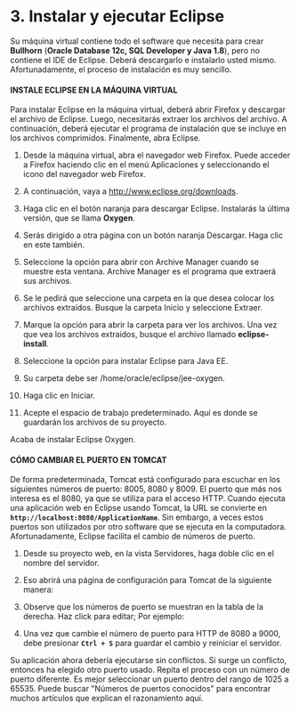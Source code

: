 # 3. Instalar y ejecutar Eclipse

Su máquina virtual contiene todo el software que necesita para crear **Bullhorn** (**Oracle Database 12c, SQL Developer y Java 1.8**), pero no contiene el IDE de Eclipse. Deberá descargarlo e instalarlo usted mismo. Afortunadamente, el proceso de instalación es muy sencillo.

#### INSTALE ECLIPSE EN LA MÁQUINA VIRTUAL

Para instalar Eclipse en la máquina virtual, deberá abrir Firefox y descargar el archivo de Eclipse. Luego, necesitarás extraer los archivos del archivo. A continuación, deberá ejecutar el programa de instalación que se incluye en los archivos comprimidos. Finalmente, abra Eclipse.

1. Desde la máquina virtual, abra el navegador web Firefox. Puede acceder a Firefox haciendo clic en el menú Aplicaciones y seleccionando el icono del navegador web Firefox.

2. A continuación, vaya a http://www.eclipse.org/downloads.

3. Haga clic en el botón naranja para descargar Eclipse. Instalarás la última versión, que se llama **Oxygen**.

4. Serás dirigido a otra página con un botón naranja Descargar. Haga clic en este también.

5. Seleccione la opción para abrir con Archive Manager cuando se muestre esta ventana. Archive Manager es el programa que extraerá sus archivos.

6. Se le pedirá que seleccione una carpeta en la que desea colocar los archivos extraídos. Busque la carpeta Inicio y seleccione Extraer.

7. Marque la opción para abrir la carpeta para ver los archivos. Una vez que vea los archivos extraídos, busque el archivo llamado **eclipse-install**.

8. Seleccione la opción para instalar Eclipse para Java EE.

9. Su carpeta debe ser /home/oracle/eclipse/jee-oxygen.

10. Haga clic en Iniciar.

11. Acepte el espacio de trabajo predeterminado. Aquí es donde se guardarán los archivos de su proyecto.

Acaba de instalar Eclipse Oxygen.

#### CÓMO CAMBIAR EL PUERTO EN TOMCAT

De forma predeterminada, Tomcat está configurado para escuchar en los siguientes números de puerto: 8005, 8080 y 8009. El puerto que más nos interesa es el 8080, ya que se utiliza para el acceso HTTP. Cuando ejecuta una aplicación web en Eclipse usando Tomcat, la URL se convierte en **`http://localhost:8080/ApplicationName`**. Sin embargo, a veces estos puertos son utilizados por otro software que se ejecuta en la computadora. Afortunadamente, Eclipse facilita el cambio de números de puerto.

1. Desde su proyecto web, en la vista Servidores, haga doble clic en el nombre del servidor.

2. Eso abrirá una página de configuración para Tomcat de la siguiente manera:

3. Observe que los números de puerto se muestran en la tabla de la derecha. Haz click para editar; Por ejemplo:

4. Una vez que cambie el número de puerto para HTTP de 8080 a 9000, debe presionar **`Ctrl + S`** para guardar el cambio y reiniciar el servidor.

Su aplicación ahora debería ejecutarse sin conflictos. Si surge un conflicto, entonces ha elegido otro puerto usado. Repita el proceso con un número de puerto diferente. Es mejor seleccionar un puerto dentro del rango de 1025 a 65535. Puede buscar "Números de puertos conocidos" para encontrar muchos artículos que explican el razonamiento aquí.
